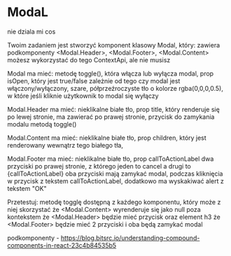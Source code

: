 # ModaL
nie dziala mi cos 


Twoim zadaniem jest stworzyć komponent klasowy Modal, który:
zawiera podkomponenty <Modal.Header>, <Modal.Footer>, <Modal.Content>
możesz wykorzystać do tego ContextApi, ale nie musisz

Modal ma mieć:
metodę toggle(), która włącza lub wyłącza modal,
prop isOpen, który jest true/false zależnie od tego czy modal jest włączony/wyłączony,
szare, półprzeźroczyste tło o kolorze rgba(0,0,0,0.5), w które jeśli kliknie użytkownik to modal się wyłączy

Modal.Header ma mieć:
nieklikalne białe tło,
prop title, który renderuje się po lewej stronie,
ma zawierać po prawej stronie, przycisk do zamykania modalu metodą toggle()

Modal.Content ma mieć:
nieklikalne białe tło,
prop children, który jest renderowany wewnątrz tego białego tła,

Modal.Footer ma mieć:
nieklikalne białe tło,
prop callToActionLabel
dwa przyciski po prawej stronie, z którego jeden to cancel a drugi to {callToActionLabel}
oba przyciski mają zamykać modal,
podczas kliknięcia w przycisk z tekstem callToActionLabel, dodatkowo ma wyskakiwać alert z tekstem "OK"



Przetestuj:
metodę togglę dostępną z każdego komponentu, który może z niej skorzystać
że <Modal.Content> wyrenderuje się jako null poza kontekstem
że <Modal.Header> będzie mieć przycisk oraz element h3
że <Modal.Footer> będzie mieć 2 przyciski i oba będą zamykać modal

podkomponenty - https://blog.bitsrc.io/understanding-compound-components-in-react-23c4b84535b5
